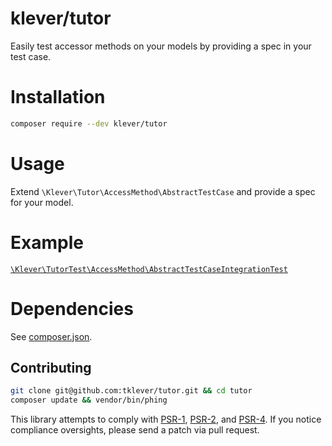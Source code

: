# klever/tutor
Easily test accessor methods on your models by providing a spec in your test case.

# Installation
```bash
composer require --dev klever/tutor
```

# Usage
Extend `\Klever\Tutor\AccessMethod\AbstractTestCase` and provide a spec for your model.

# Example
[`\Klever\TutorTest\AccessMethod\AbstractTestCaseIntegrationTest`](test/TutorTest/AccessMethod/AbstractTestCaseIntegrationTest.php)

# Dependencies
See [composer.json](composer.json).

## Contributing
```bash
git clone git@github.com:tklever/tutor.git && cd tutor
composer update && vendor/bin/phing
```

This library attempts to comply with [PSR-1][], [PSR-2][], and [PSR-4][]. If
you notice compliance oversights, please send a patch via pull request.

[PSR-1]: https://github.com/php-fig/fig-standards/blob/master/accepted/PSR-1-basic-coding-standard.md
[PSR-2]: https://github.com/php-fig/fig-standards/blob/master/accepted/PSR-2-coding-style-guide.md
[PSR-4]: https://github.com/php-fig/fig-standards/blob/master/accepted/PSR-4-autoloader.md
